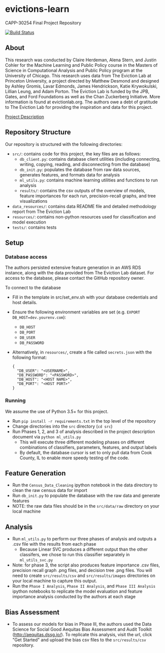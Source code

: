 # evictions-learn
CAPP-30254 Final Project Repository

[![Build Status](https://travis-ci.org/justincohler/evictions-learn.svg?branch=master)](https://travis-ci.org/justincohler/evictions-learn)

## About
This research was conducted by Claire Herdeman, Alena Stern, and Justin Cohler for the Machine Learning and Public Policy course in the Masters of Science in Computational Analysis and Public Policy program at the University of Chicago. This research uses data from The Eviction Lab at Princeton University, a project directed by Matthew Desmond and designed by Ashley Gromis, Lavar Edmonds, James Hendrickson, Katie Krywokulski, Lillian Leung, and Adam Porton. The Eviction Lab is funded by the JPB, Gates, and Ford Foundations as well as the Chan Zuckerberg Initiative. More information is found at evictionlab.org. The authors owe a debt of gratitude to The Eviction Lab for providing the inspiration and data for this project.

[Project Description](https://docs.google.com/document/d/1wIZT4kMvh2C8HhxqJRulCZtW5Ue8fLc13QvMpt0O0Ek/edit?usp=sharing)

## Repository Structure
Our repository is structured with the following directories:
 * `src/`: contains code for this project, the key files are as follows:
   * `db_client.py`: contains database client utilities (including connecting, writing, copying, reading, and disconnecting from the database)
   * `db_init.py`: populates the database from raw data sources, generates features, and formats data for analysis
   * `ml_utils.py`: contains machine learning utilities and functions to run analysis
   * `results/`: contains the csv outputs of the overview of models, feature importances for each run, precision-recall graphs, and tree visualizations
 * `data_resources/`: contains data README file and detailed methodology report from The Eviction Lab
 * `resources/`: contains non-python resources used for classification and model execution
 * `tests/`: contains tests

## Setup

### Database access
The authors persisted extensive feature generation in an AWS RDS instance, along with the data provided from The Eviction Lab dataset. For access to the database, please contact the GitHub repository owner.

To connect to the database
* Fill in the template in src/set_env.sh with your database credentials and host details.
* Ensure the following environment variables are set (e.g. `EXPORT DB_HOST=dev.yourenv.com`):
  * `DB_HOST`
  * `DB_PORT`
  * `DB_USER`
  * `DB_PASSWORD`
* Alternatively, in `resources/`, create a file called `secrets.json` with the following format:

  ```
  {
    "DB_USER": "<USERNAME>",
    "DB_PASSWORD": "<PASSWORD>",
    "DB_HOST": "<HOST NAME>",
    "DB_PORT": "<HOST PORT>"
  }
  ```

### Running
We assume the use of Python 3.5+ for this project.
* Run `pip install -r requirements.txt` in the top level of the repository
* Change directories into the `src` directory (`cd src`)
* Run Phases 1, 2, and 3 of analysis described in the project description document via `python ml_utils.py`
  * This will execute three different modeling phases on different combinations of classifiers, parameters, features, and output labels
  * By default, the database cursor is set to only pull data from Cook County, IL to enable more speedy testing of the code.

## Feature Generation
* Run the `Census_Data_Cleaning` ipython notebook in the data directory to clean the raw census data for import
* Run `db_init.py` to populate the database with the raw data and generate features
* NOTE: the raw data files should be in the `src/data/raw` directory on your local machine

## Analysis
* Run `ml_utils.py` to perform our three phases of analysis and outputs a .csv file with the results from each phase
  * Because Linear SVC produces a different output than the other classifers, we chose to run this classifier separately in `ml_utils_svc.py`
* Note: for phase 3, the script also produces feature importance .csv files, precision recall graph .png files, and decision tree .png files. You will need to create `src/results/csv` and `src/results/images` directories on your local machine to       capture this output.
* Run the `Phase I Analysis`, `Phase II Analysis`, and `Phase III Analysis` ipython notebooks to replicate the model evaluation and feature importance analysis conducted by the authors at each stage

## Bias Assessment
* To assess our models for bias in Phase III, the authors used the Data Science for Social Good Aequitas Bias Assessment and Audit Toolkit   (http://aequitas.dssg.io/). To replicate this analysis, visit the url, click "Get Started" and upload the bias csv files to the `src/results/csv` repository.
